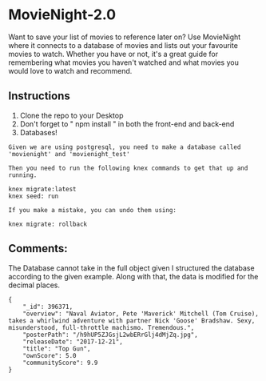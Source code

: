 # MovieNight-2.0

Want to save your list of movies to reference later on? Use MovieNight where it connects to a database of movies and lists out your favourite movies to watch. Whether you have or not, it's a great guide for remembering what movies you haven't watched and what movies you would love to watch and recommend.

## Instructions

1. Clone the repo to your Desktop
2. Don't forget to " npm install " in both the front-end and back-end
3. Databases!

```
Given we are using postgresql, you need to make a database called 'movienight' and 'movienight_test'

Then you need to run the following knex commands to get that up and running.

knex migrate:latest
knex seed: run 

If you make a mistake, you can undo them using:

knex migrate: rollback
```

## Comments: 

The Database cannot take in the full object given I structured the database according to the given example. Along with that, the data is modified for the decimal places. 

```
{
    "_id": 396371,
    "overview": "Naval Aviator, Pete 'Maverick' Mitchell (Tom Cruise), takes a whirlwind adventure with partner Nick 'Goose' Bradshaw. Sexy, misunderstood, full-throttle machismo. Tremendous.",
    "posterPath": "/h9hUP5ZJGsjL2wbERrGlj4dMjZq.jpg",
    "releaseDate": "2017-12-21",
    "title": "Top Gun",
    "ownScore": 5.0
    "communityScore": 9.9
}
```